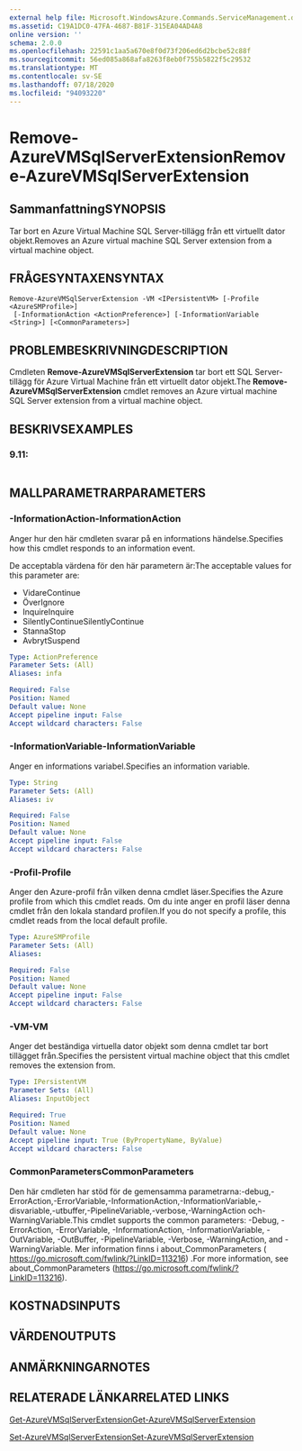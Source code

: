 ```yaml
---
external help file: Microsoft.WindowsAzure.Commands.ServiceManagement.dll-Help.xml
ms.assetid: C19A1DC0-47FA-4687-B81F-315EA04AD4A8
online version: ''
schema: 2.0.0
ms.openlocfilehash: 22591c1aa5a670e8f0d73f206ed6d2bcbe52c88f
ms.sourcegitcommit: 56ed085a868afa8263f8eb0f755b5822f5c29532
ms.translationtype: MT
ms.contentlocale: sv-SE
ms.lasthandoff: 07/18/2020
ms.locfileid: "94093220"
---
```

# <span data-ttu-id="fcf94-101">Remove-AzureVMSqlServerExtension</span><span class="sxs-lookup"><span data-stu-id="fcf94-101">Remove-AzureVMSqlServerExtension</span></span>

## <span data-ttu-id="fcf94-102">Sammanfattning</span><span class="sxs-lookup"><span data-stu-id="fcf94-102">SYNOPSIS</span></span>
<span data-ttu-id="fcf94-103">Tar bort en Azure Virtual Machine SQL Server-tillägg från ett virtuellt dator objekt.</span><span class="sxs-lookup"><span data-stu-id="fcf94-103">Removes an Azure virtual machine SQL Server extension from a virtual machine object.</span></span>

## <span data-ttu-id="fcf94-104">FRÅGESYNTAXEN</span><span class="sxs-lookup"><span data-stu-id="fcf94-104">SYNTAX</span></span>

```
Remove-AzureVMSqlServerExtension -VM <IPersistentVM> [-Profile <AzureSMProfile>]
 [-InformationAction <ActionPreference>] [-InformationVariable <String>] [<CommonParameters>]
```

## <span data-ttu-id="fcf94-105">PROBLEMBESKRIVNING</span><span class="sxs-lookup"><span data-stu-id="fcf94-105">DESCRIPTION</span></span>
<span data-ttu-id="fcf94-106">Cmdleten **Remove-AzureVMSqlServerExtension** tar bort ett SQL Server-tillägg för Azure Virtual Machine från ett virtuellt dator objekt.</span><span class="sxs-lookup"><span data-stu-id="fcf94-106">The **Remove-AzureVMSqlServerExtension** cmdlet removes an Azure virtual machine SQL Server extension from a virtual machine object.</span></span>

## <span data-ttu-id="fcf94-107">BESKRIVS</span><span class="sxs-lookup"><span data-stu-id="fcf94-107">EXAMPLES</span></span>

### <span data-ttu-id="fcf94-108">9.1</span><span class="sxs-lookup"><span data-stu-id="fcf94-108">1:</span></span>
```

```

## <span data-ttu-id="fcf94-109">MALLPARAMETRAR</span><span class="sxs-lookup"><span data-stu-id="fcf94-109">PARAMETERS</span></span>

### <span data-ttu-id="fcf94-110">-InformationAction</span><span class="sxs-lookup"><span data-stu-id="fcf94-110">-InformationAction</span></span>
<span data-ttu-id="fcf94-111">Anger hur den här cmdleten svarar på en informations händelse.</span><span class="sxs-lookup"><span data-stu-id="fcf94-111">Specifies how this cmdlet responds to an information event.</span></span>

<span data-ttu-id="fcf94-112">De acceptabla värdena för den här parametern är:</span><span class="sxs-lookup"><span data-stu-id="fcf94-112">The acceptable values for this parameter are:</span></span>

- <span data-ttu-id="fcf94-113">Vidare</span><span class="sxs-lookup"><span data-stu-id="fcf94-113">Continue</span></span>
- <span data-ttu-id="fcf94-114">Över</span><span class="sxs-lookup"><span data-stu-id="fcf94-114">Ignore</span></span>
- <span data-ttu-id="fcf94-115">Inquire</span><span class="sxs-lookup"><span data-stu-id="fcf94-115">Inquire</span></span>
- <span data-ttu-id="fcf94-116">SilentlyContinue</span><span class="sxs-lookup"><span data-stu-id="fcf94-116">SilentlyContinue</span></span>
- <span data-ttu-id="fcf94-117">Stanna</span><span class="sxs-lookup"><span data-stu-id="fcf94-117">Stop</span></span>
- <span data-ttu-id="fcf94-118">Avbryt</span><span class="sxs-lookup"><span data-stu-id="fcf94-118">Suspend</span></span>

```yaml
Type: ActionPreference
Parameter Sets: (All)
Aliases: infa

Required: False
Position: Named
Default value: None
Accept pipeline input: False
Accept wildcard characters: False
```

### <span data-ttu-id="fcf94-119">-InformationVariable</span><span class="sxs-lookup"><span data-stu-id="fcf94-119">-InformationVariable</span></span>
<span data-ttu-id="fcf94-120">Anger en informations variabel.</span><span class="sxs-lookup"><span data-stu-id="fcf94-120">Specifies an information variable.</span></span>

```yaml
Type: String
Parameter Sets: (All)
Aliases: iv

Required: False
Position: Named
Default value: None
Accept pipeline input: False
Accept wildcard characters: False
```

### <span data-ttu-id="fcf94-121">-Profil</span><span class="sxs-lookup"><span data-stu-id="fcf94-121">-Profile</span></span>
<span data-ttu-id="fcf94-122">Anger den Azure-profil från vilken denna cmdlet läser.</span><span class="sxs-lookup"><span data-stu-id="fcf94-122">Specifies the Azure profile from which this cmdlet reads.</span></span>
<span data-ttu-id="fcf94-123">Om du inte anger en profil läser denna cmdlet från den lokala standard profilen.</span><span class="sxs-lookup"><span data-stu-id="fcf94-123">If you do not specify a profile, this cmdlet reads from the local default profile.</span></span>

```yaml
Type: AzureSMProfile
Parameter Sets: (All)
Aliases: 

Required: False
Position: Named
Default value: None
Accept pipeline input: False
Accept wildcard characters: False
```

### <span data-ttu-id="fcf94-124">-VM</span><span class="sxs-lookup"><span data-stu-id="fcf94-124">-VM</span></span>
<span data-ttu-id="fcf94-125">Anger det beständiga virtuella dator objekt som denna cmdlet tar bort tillägget från.</span><span class="sxs-lookup"><span data-stu-id="fcf94-125">Specifies the persistent virtual machine object that this cmdlet removes the extension from.</span></span>

```yaml
Type: IPersistentVM
Parameter Sets: (All)
Aliases: InputObject

Required: True
Position: Named
Default value: None
Accept pipeline input: True (ByPropertyName, ByValue)
Accept wildcard characters: False
```

### <span data-ttu-id="fcf94-126">CommonParameters</span><span class="sxs-lookup"><span data-stu-id="fcf94-126">CommonParameters</span></span>
<span data-ttu-id="fcf94-127">Den här cmdleten har stöd för de gemensamma parametrarna:-debug,-ErrorAction,-ErrorVariable,-InformationAction,-InformationVariable,-disvariable,-utbuffer,-PipelineVariable,-verbose,-WarningAction och-WarningVariable.</span><span class="sxs-lookup"><span data-stu-id="fcf94-127">This cmdlet supports the common parameters: -Debug, -ErrorAction, -ErrorVariable, -InformationAction, -InformationVariable, -OutVariable, -OutBuffer, -PipelineVariable, -Verbose, -WarningAction, and -WarningVariable.</span></span> <span data-ttu-id="fcf94-128">Mer information finns i about_CommonParameters ( https://go.microsoft.com/fwlink/?LinkID=113216) .</span><span class="sxs-lookup"><span data-stu-id="fcf94-128">For more information, see about_CommonParameters (https://go.microsoft.com/fwlink/?LinkID=113216).</span></span>

## <span data-ttu-id="fcf94-129">KOSTNADS</span><span class="sxs-lookup"><span data-stu-id="fcf94-129">INPUTS</span></span>

## <span data-ttu-id="fcf94-130">VÄRDEN</span><span class="sxs-lookup"><span data-stu-id="fcf94-130">OUTPUTS</span></span>

## <span data-ttu-id="fcf94-131">ANMÄRKNINGAR</span><span class="sxs-lookup"><span data-stu-id="fcf94-131">NOTES</span></span>

## <span data-ttu-id="fcf94-132">RELATERADE LÄNKAR</span><span class="sxs-lookup"><span data-stu-id="fcf94-132">RELATED LINKS</span></span>

[<span data-ttu-id="fcf94-133">Get-AzureVMSqlServerExtension</span><span class="sxs-lookup"><span data-stu-id="fcf94-133">Get-AzureVMSqlServerExtension</span></span>](./Get-AzureVMSqlServerExtension.md)

[<span data-ttu-id="fcf94-134">Set-AzureVMSqlServerExtension</span><span class="sxs-lookup"><span data-stu-id="fcf94-134">Set-AzureVMSqlServerExtension</span></span>](./Set-AzureVMSqlServerExtension.md)


